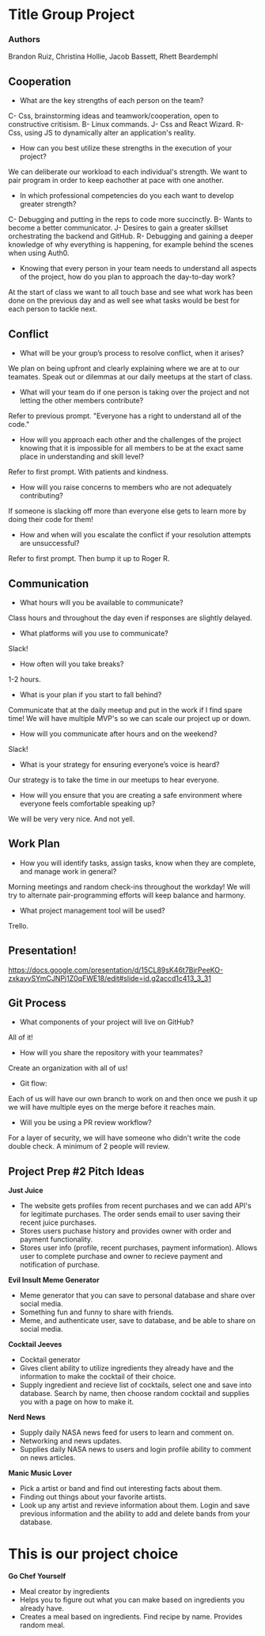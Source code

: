 # Title Group Project

### Authors

Brandon Ruiz, Christina Hollie, Jacob Bassett, Rhett Beardemphl

## Cooperation

- What are the key strengths of each person on the team?

C- Css, brainstorming ideas and teamwork/cooperation, open to constructive critisism.
B- Linux commands.
J- Css and React Wizard.
R- Css, using JS to dynamically alter an application's reality.

- How can you best utilize these strengths in the execution of your project?

We can deliberate our workload to each individual's strength. We want to pair program in order to keep eachother at pace with one another.

- In which professional competencies do you each want to develop greater strength?

C- Debugging and putting in the reps to code more succinctly.
B- Wants to become a better communicator.
J- Desires to gain a greater skillset orchestrating the backend and GitHub.
R- Debugging and gaining a deeper knowledge of why everything is happening, for example behind the scenes when using Auth0.

- Knowing that every person in your team needs to understand all aspects of the project, how do you plan to approach the day-to-day work?

At the start of class we want to all touch base and see what work has been done on the previous day and as well see what tasks would be best for each person to tackle next.

## Conflict

- What will be your group’s process to resolve conflict, when it arises?

We plan on being upfront and clearly explaining where we are at to our teamates. Speak out or dilemmas at our daily meetups at the start of class.

- What will your team do if one person is taking over the project and not letting the other members contribute?

Refer to previous prompt. "Everyone has a right to understand all of the code."

- How will you approach each other and the challenges of the project knowing that it is impossible for all members to be at the exact same place in understanding and skill level?

Refer to first prompt. With patients and kindness.

- How will you raise concerns to members who are not adequately contributing?

If someone is slacking off more than everyone else gets to learn more by doing their code for them!

- How and when will you escalate the conflict if your resolution attempts are unsuccessful?

Refer to first prompt. Then bump it up to Roger R.

## Communication

- What hours will you be available to communicate?

Class hours and throughout the day even if responses are slightly delayed.

- What platforms will you use to communicate?

Slack!

- How often will you take breaks?

1-2 hours.

- What is your plan if you start to fall behind?

Communicate that at the daily meetup and put in the work if I find spare time! We will have multiple MVP's so we can scale our project up or down.

- How will you communicate after hours and on the weekend?

Slack!

- What is your strategy for ensuring everyone’s voice is heard?

Our strategy is to take the time in our meetups to hear everyone.

- How will you ensure that you are creating a safe environment where everyone feels comfortable speaking up?

We will be very very nice. And not yell.

## Work Plan

- How you will identify tasks, assign tasks, know when they are complete, and manage work in general?

Morning meetings and random check-ins throughout the workday! We will try to alternate pair-programming efforts will keep balance and harmony.

- What project management tool will be used?

Trello.

## Presentation!

https://docs.google.com/presentation/d/15CL89sK46t7BjrPeeKO-zxkayySYmCJNPj1Z0qFWE18/edit#slide=id.g2accd1c413_3_31

## Git Process

- What components of your project will live on GitHub?

All of it!

- How will you share the repository with your teammates?

Create an organization with all of us!

- Git flow:

Each of us will have our own branch to work on and then once we push it up we will have multiple eyes on the merge before it reaches main.

- Will you be using a PR review workflow?

For a layer of security, we will have someone who didn't write the code double check. A minimum of 2 people will review.

## Project Prep #2 Pitch Ideas

**Just Juice**

- The website gets profiles from recent purchases and we can add API's for legitimate purchases. The order sends email to user saving their recent juice purchases.
- Stores users puchase history and provides owner with order and payment functionality.
- Stores user info (profile, recent purchases, payment information). Allows user to complete purchase and owner to recieve payment and notification of purchase.

**Evil Insult Meme Generator**

- Meme generator that you can save to personal database and share over social media.
- Something fun and funny to share with friends.
- Meme, and authenticate user, save to database, and be able to share on social media.

**Cocktail Jeeves**

- Cocktail generator
- Gives client ability to utilize ingredients they already have and the information to make the cocktail of their choice.
- Supply ingredient and recieve list of cocktails, select one and save into database. Search by name, then choose random cocktail and supplies you with a page on how to make it.

**Nerd News**

- Supply daily NASA news feed for users to learn and comment on.
- Networking and news updates.
- Supplies daily NASA news to users and login profile ability to comment on news articles.

**Manic Music Lover**

- Pick a artist or band and find out interesting facts about them.
- Finding out things about your favorite artists.
- Look up any artist and revieve information about them. Login and save previous information and the ability to add and delete bands from your database.

# This is our project choice 

**Go Chef Yourself**

- Meal creator by ingredients
- Helps you to figure out what you can make based on ingredients you already have.
- Creates a meal based on ingredients. Find recipe by name. Provides random meal.